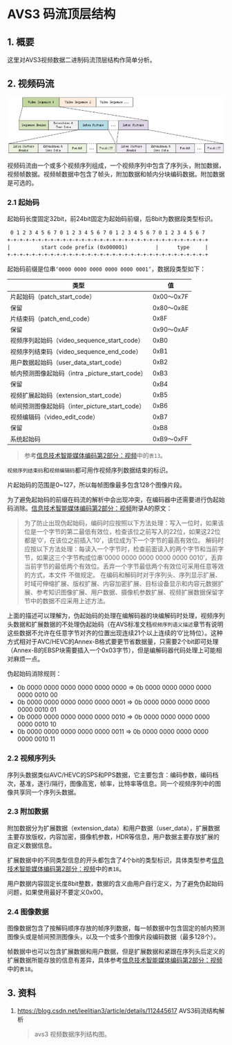 # AVS3 码流顶层结构

## 1. 概要

这里对AVS3视频数据二进制码流顶层结构作简单分析。

## 2. 视频码流

![codestream](resource/codestream.png)

视频码流由一个或多个视频序列组成，一个视频序列中包含了序列头，附加数据，视频帧数据。视频帧数据中包含了帧头，附加数据和帧内分块编码数据。附加数据是可选的。

### 2.1 起始码

起始码长度固定32bit，前24bit固定为起始码前缀，后8bit为数据段类型标识。

```txt
 0 1 2 3 4 5 6 7 0 1 2 3 4 5 6 7 0 1 2 3 4 5 6 7 0 1 2 3 4 5 6 7
+-+-+-+-+-+-+-+-+-+-+-+-+-+-+-+-+-+-+-+-+-+-+-+-+-+-+-+-+-+-+-+-+
|          start code prefix (0x000001)         |      type     |
+-+-+-+-+-+-+-+-+-+-+-+-+-+-+-+-+-+-+-+-+-+-+-+-+-+-+-+-+-+-+-+-+
```

起始码前缀是位串`‘0000 0000 0000 0000 0000 0001’`，数据段类型如下：

|类型|值|
|-|-|
|片起始码（patch_start_code）|0x00～0x7F|
|保留|0x80～0x8E|
|片结束码（patch_end_code）|0x8F|
|保留|0x90～0xAF|
|视频序列起始码（video_sequence_start_code）|0xB0|
|视频序列结束码（video_sequence_end_code）|0xB1|
|用户数据起始码（user_data_start_code）|0xB2|
|帧内预测图像起始码（intra  _picture_start_code）|0xB3|
|保留|0xB4|
|视频扩展起始码（extension_start_code）|0xB5|
|帧间预测图像起始码（inter_picture_start_code）|0xB6|
|视频编辑码（video_edit_code）|0xB7|
|保留|0xB8|
|系统起始码|0xB9～0xFF|

> 参考[信息技术智能媒体编码第2部分：视频](resource/AVS3-P2-TAI109.2-2021.pdf)中的`表13`。

`视频序列结束码`和`视频编辑码`都可用作视频序列数据结束的标识。

片起始码的范围是0~127，所以每帧图像最多包含128个图像片段。

为了避免起始码的前缀在码流的解析中会出现冲突，在编码器中还需要进行伪起始码消除。[信息技术智能媒体编码第2部分：视频](resource/AVS3-P2-TAI109.2-2021.pdf)附录A的原文：

>为了防止出现伪起始码，编码时应按照以下方法处理：写入一位时，如果该位是一个字节的第二最低有效位，检查该位之前写入的22位，如果这22位都是‘0’，在该位之前插入‘10’，该位成为下一个字节的最高有效位。
>解码时应按以下方法处理：每读入一个字节时，检查前面读入的两个字节和当前字节，如果这三个字节构成位串‘0000 0000 0000 0000 0000 0010’，丢弃当前字节的最低两个有效位。丢弃一个字节最低两个有效位可采用任意等效的方式，本文件 不做规定。
>在编码和解码时对于序列头、序列显示扩展、时域可伸缩扩展、版权扩展、内容加密扩展、目标设备显示和内容元数据扩展、参考知识图像扩展、用户数据、摄像机参数扩展、视频扩展数据保留字节中的数据不应采用上述方法。

上面的描述可以理解为，伪起始码的处理在编解码器的块编解码时处理，视频序列头数据和扩展数据的不处理伪起始码（在AVS标准文档`视频序列语义描述`章节有说明这些数据不允许在任意字节对齐的位置出现连续21个以上连续的‘0’比特位）。这种方式相对于AVC/HEVC的Annex-B格式要更节省数据量，只需要2个bit即可处理（Annex-B的EBSP块需要插入一个0x03字节），但是编解码器代码处理上可能相对麻烦一点。

伪起始码消除规则：

- 0b 0000 0000 0000 0000 0000 0000 => 0b 0000 0000 0000 0000 0000 0010 00
- 0b 0000 0000 0000 0000 0000 0001 => 0b 0000 0000 0000 0000 0000 0010 01
- 0b 0000 0000 0000 0000 0000 0010 => 0b 0000 0000 0000 0000 0000 0010 10
- 0b 0000 0000 0000 0000 0000 0011 => 0b 0000 0000 0000 0000 0000 0010 11

### 2.2 视频序列头

序列头数据类似AVC/HEVC的SPS和PPS数据，它主要包含：编码参数，编码档次，基准，逐行/隔行，图像高宽，帧率，比特率等信息。同一个视频序列中的图像共享同一个序列头数据。

### 2.3 附加数据

附加数据分为扩展数据（extension_data）和用户数据（user_data），扩展数据主要存放版权，内容加密，摄像机参数，HDR等信息，用户数据主要存放扩展的自定义数据信息。

扩展数据中的不同类型信息的开头都包含了4个bit的类型标识，具体类型参考[信息技术智能媒体编码第2部分：视频](resource/AVS3-P2-TAI109.2-2021.pdf)中的`表18`。

用户数据内容固定长度8bit整数，数据的含义由用户自行定义，为了避免伪起始码问题，如果使用最好不要定义0x00。

### 2.4 图像数据

图像数据包含了按解码顺序存放的帧序列数据，每一帧数据中包含固定的帧内预测图像头或是帧间预测图像头，以及一个或多个图像片段编码数据（最多128个）。

帧数据中也可以包含扩展数据和用户数据，但是扩展数据和紧跟在序列头后定义的扩展数据所能存放的信息有差异，具体参考[信息技术智能媒体编码第2部分：视频](resource/AVS3-P2-TAI109.2-2021.pdf)中的`表18`。

## 3. 资料

1. <https://blog.csdn.net/leelitian3/article/details/112445617> AVS3码流结构解析
    > avs3 视频数据序列结构图。
